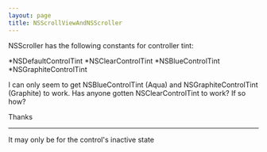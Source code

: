 ```yaml
---
layout: page
title: NSScrollViewAndNSScroller
---
```


NSScroller has the following constants for controller tint:


*NSDefaultControlTint
*NSClearControlTint
*NSBlueControlTint
*NSGraphiteControlTint


I can only seem to get NSBlueControlTint (Aqua) and NSGraphiteControlTint (Graphite) to work. Has anyone gotten NSClearControlTint to work? If so how?

Thanks

----
It may only be for the control's inactive state

